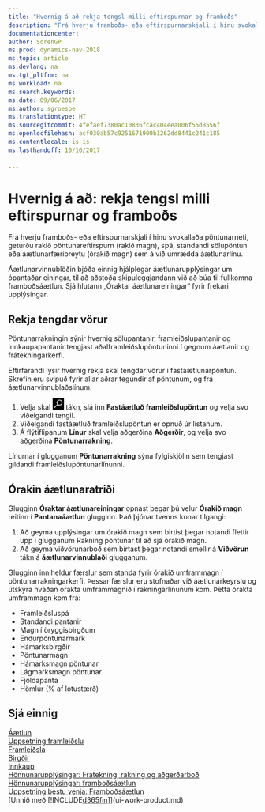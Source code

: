 ```yaml
---
title: "Hvernig á að rekja tengsl milli eftirspurnar og framboðs"
description: "Frá hverju framboðs- eða eftirspurnarskjali í hinu svokallaða pöntunarneti, geturðu rakið pöntunareftirspurn (rakið magn), spá, standandi sölupöntun eða áætlunarfæribreytu (órakið magn) sem á við umrædda áætlunarlínu."
documentationcenter: 
author: SorenGP
ms.prod: dynamics-nav-2018
ms.topic: article
ms.devlang: na
ms.tgt_pltfrm: na
ms.workload: na
ms.search.keywords: 
ms.date: 09/06/2017
ms.author: sgroespe
ms.translationtype: HT
ms.sourcegitcommit: 4fefaef7380ac10836fcac404eea006f55d8556f
ms.openlocfilehash: acf030ab57c9251671900b1262dd8441c241c185
ms.contentlocale: is-is
ms.lasthandoff: 10/16/2017

---
```

# <a name="how-to-track-relations-between-demand-and-supply"></a>Hvernig á að: rekja tengsl milli eftirspurnar og framboðs
Frá hverju framboðs- eða eftirspurnarskjali í hinu svokallaða pöntunarneti, geturðu rakið pöntunareftirspurn (rakið magn), spá, standandi sölupöntun eða áætlunarfæribreytu (órakið magn) sem á við umrædda áætlunarlínu.

Áætlunarvinnublöðin bjóða einnig hjálplegar áætlunarupplýsingar um ópantaðar einingar, til að aðstoða skipuleggjandann við að búa til fullkomna framboðsáætlun. Sjá hlutann „Óraktar áætlunareiningar“ fyrir frekari upplýsingar.

## <a name="to-track-linked-items"></a>Rekja tengdar vörur
Pöntunarrakningin sýnir hvernig sölupantanir, framleiðslupantanir og innkaupapantanir tengjast aðalframleiðslupöntuninni í gegnum áætlanir og frátekningarkerfi.

Eftirfarandi lýsir hvernig rekja skal tengdar vörur í fastáætlunarpöntun. Skrefin eru svipuð fyrir allar aðrar tegundir af pöntunum, og frá áætlunarvinnublaðslínum.

1. Velja skal ![Leit að síðu eða skýrslu](media/ui-search/search_small.png "Leit að síðu eða skýrslu táknið") tákn, slá inn  **Fastáætluð framleiðslupöntun** og velja svo viðeigandi tengil.
2. Viðeigandi fastáætluð framleiðslupöntun er opnuð úr listanum.
3. Á flýtiflipanum **Línur** skal velja aðgerðina **Aðgerðir**, og velja svo aðgerðina **Pöntunarrakning**.

Línurnar í glugganum **Pöntunarrakning** sýna fylgiskjölin sem tengjast gildandi framleiðslupöntunarlínunni.

## <a name="untracked-planning-elements"></a>Órakin áætlunaratriði
Glugginn **Óraktar áætlunareiningar** opnast þegar þú velur **Órakið magn** reitinn í **Pantanaáætlun** glugginn. Það þjónar tvenns konar tilgangi:

1. Að geyma upplýsingar um órakið magn sem birtist þegar notandi flettir upp í glugganum Rakning pöntunar til að sjá órakið magn.
2. Að geyma viðvörunarboð sem birtast þegar notandi smellir á **Viðvörun** tákn á **áætlunarvinnublaði** glugganum.

Glugginn inniheldur færslur sem standa fyrir órakið umframmagn í pöntunarrakningarkerfi. Þessar færslur eru stofnaðar við áætlunarkeyrslu og útskýra hvaðan órakta umframmagnið í rakningarlínunum kom. Þetta órakta umframmagn kom frá:

- Framleiðsluspá
- Standandi pantanir
- Magn í öryggisbirgðum
- Endurpöntunarmark
- Hámarksbirgðir
- Pöntunarmagn
- Hámarksmagn pöntunar
- Lágmarksmagn pöntunar
- Fjöldapanta
- Hömlur (% af lotustærð)

## <a name="see-also"></a>Sjá einnig  
[Áætlun](production-planning.md)   
[Uppsetning framleiðslu](production-configure-production-processes.md)  
[Framleiðsla](production-manage-manufacturing.md)    
[Birgðir](inventory-manage-inventory.md)  
[Innkaup](purchasing-manage-purchasing.md)  
[Hönnunarupplýsingar: Frátekning, rakning og aðgerðarboð](design-details-reservation-order-tracking-and-action-messaging.md)  
[Hönnunarupplýsingar: framboðsáætlun](design-details-supply-planning.md)   
[Uppsetning bestu venja: Framboðsáætlun](setup-best-practices-supply-planning.md)  
[Unnið með [!INCLUDE[d365fin](includes/d365fin_md.md)]](ui-work-product.md)

